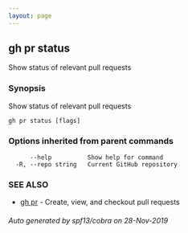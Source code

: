 ```yaml
---
layout: page
---
```


## gh pr status

Show status of relevant pull requests

### Synopsis

Show status of relevant pull requests

```
gh pr status [flags]
```

### Options inherited from parent commands

```
      --help          Show help for command
  -R, --repo string   Current GitHub repository
```

### SEE ALSO

* [gh pr]({{site.baseurl}}gh_pr)	 - Create, view, and checkout pull requests

###### Auto generated by spf13/cobra on 28-Nov-2019
